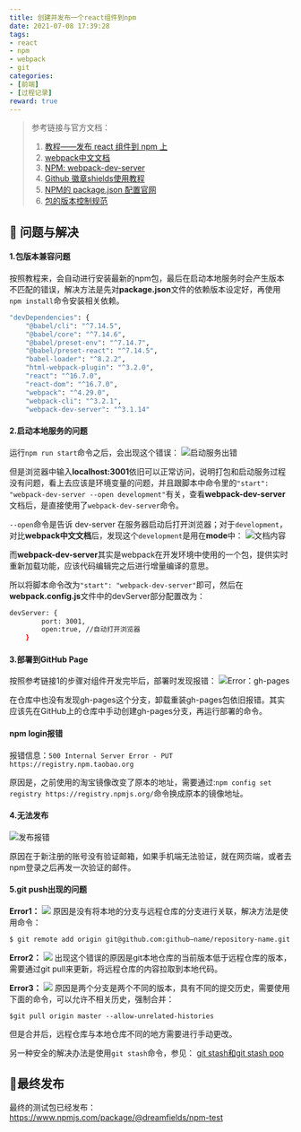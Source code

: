 ```yaml
---
title: 创建并发布一个react组件到npm
date: 2021-07-08 17:39:28
tags:
- react
- npm
- webpack
- git
categories:
- [前端]
- [过程记录]
reward: true
---
```


> 参考链接与官方文档：
> 1. [教程——发布 react 组件到 npm 上](https://segmentfault.com/a/1190000018079170)
> 2. [webpack中文文档](https://webpack.docschina.org/configuration)
> 3. [NPM: webpack-dev-server](https://www.npmjs.com/package/webpack-dev-server#browser-support)
> 4. [Github 徽章shields使用教程](https://blog.csdn.net/woshiwangdaye/article/details/105182357)
> 5. [NPM的 package.json 配置官网](https://docs.npmjs.com/cli/v7/configuring-npm/package-json)
> 6. [包的版本控制规范](https://semver.org/lang/zh-CN/)

## 🔵 问题与解决

#### 1.包版本兼容问题
按照教程来，会自动进行安装最新的npm包，最后在启动本地服务时会产生版本不匹配的错误，解决方法是先对**package.json**文件的依赖版本设定好，再使用`npm install`命令安装相关依赖。
```bash
"devDependencies": {
    "@babel/cli": "^7.14.5",
    "@babel/core": "^7.14.6",
    "@babel/preset-env": "^7.14.7",
    "@babel/preset-react": "^7.14.5",
    "babel-loader": "^8.2.2",
    "html-webpack-plugin": "^3.2.0",
    "react": "^16.7.0",
    "react-dom": "^16.7.0",
    "webpack": "^4.29.0",
    "webpack-cli": "^3.2.1",
    "webpack-dev-server": "^3.1.14"
```

#### 2.启动本地服务的问题
运行`npm run start`命令之后，会出现这个错误：
![启动服务出错](找不到文件.png)

但是浏览器中输入**localhost:3001**依旧可以正常访问，说明打包和启动服务过程没有问题，看上去应该是环境变量的问题，并且跟脚本中命令里的`"start": "webpack-dev-server --open development"`有关，查看**webpack-dev-server**文档后，是直接使用了`webpack-dev-server`命令。

`--open`命令是告诉 dev-server 在服务器启动后打开浏览器；对于`development`，对比**webpack中文文档**后，发现这个`development`是用在**mode**中：
![文档内容](mode.png)

而**webpack-dev-server**其实是webpack在开发环境中使用的一个包，提供实时重新加载功能，应该代码编辑完之后进行增量编译的意思。

所以将脚本命令改为`"start": "webpack-dev-server"`即可，然后在**webpack.config.js**文件中的devServer部分配置改为：
```bash
devServer: {
        port: 3001,
        open:true, //自动打开浏览器       
    }
```

#### 3.部署到GitHub Page
按照参考链接1的步骤对组件开发完毕后，部署时发现报错：
![Error：gh-pages](gh-pages-error.png)

在仓库中也没有发现gh-pages这个分支，卸载重装gh-pages包依旧报错。其实应该先在GitHub上的仓库中手动创建gh-pages分支，再运行部署的命令。

#### npm login报错
报错信息：`500 Internal Server Error - PUT https://registry.npm.taobao.org`

原因是，之前使用的淘宝镜像改变了原本的地址，需要通过:`npm config set registry https://registry.npmjs.org/`命令换成原本的镜像地址。

#### 4.无法发布
![发布报错](publish-error.png)

原因在于新注册的账号没有验证邮箱，如果手机端无法验证，就在网页端，或者去npm登录之后再发一次验证的邮件。

#### 5.git push出现的问题
**Error1：**
![](gitpush.png)
原因是没有将本地的分支与远程仓库的分支进行关联，解决方法是使用命令：
```bash
$ git remote add origin git@github.com:github—name/repository-name.git
```

**Error2：**
![](push-error.png)
出现这个错误的原因是git本地仓库的当前版本低于远程仓库的版本，需要通过git pull来更新，将远程仓库的内容拉取到本地代码。

**Error3：**
![](pull-error.png)
原因是两个分支是两个不同的版本，具有不同的提交历史，需要使用下面的命令，可以允许不相关历史，强制合并：
```
$git pull origin master --allow-unrelated-histories
```
但是合并后，远程仓库与本地仓库不同的地方需要进行手动更改。

另一种安全的解决办法是使用`git stash`命令，参见：
[git stash和git stash pop](https://blog.csdn.net/qq_36898043/article/details/79431168?utm_medium=distribute.pc_relevant.none-task-blog-2%7Edefault%7EBlogCommendFromMachineLearnPai2%7Edefault-4.control&depth_1-utm_source=distribute.pc_relevant.none-task-blog-2%7Edefault%7EBlogCommendFromMachineLearnPai2%7Edefault-4.control)


## 🔵最终发布
最终的测试包已经发布：https://www.npmjs.com/package/@dreamfields/npm-test


